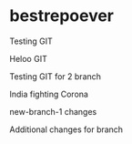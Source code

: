 # bestrepoever
Testing GIT

Heloo GIT

Testing GIT for 2 branch


India fighting Corona

new-branch-1 changes

Additional changes for branch
